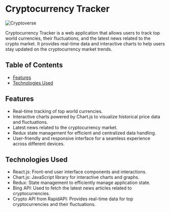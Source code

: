# Cryptocurrency Tracker

![Cryptoverse](https://i.ibb.co/8gh5Jc8/image.png)

Cryptocurrency Tracker is a web application that allows users to track top world currencies, their fluctuations, and the latest news related to the crypto market. It provides real-time data and interactive charts to help users stay updated on the cryptocurrency market trends.

## Table of Contents

- [Features](#features)
- [Technologies Used](#technologies-used)

## Features

- Real-time tracking of top world currencies.
- Interactive charts powered by Chart.js to visualize historical price data and fluctuations.
- Latest news related to the cryptocurrency market.
- Redux state management for efficient and centralized data handling.
- User-friendly and responsive interface for a seamless experience across different devices.

## Technologies Used

- React.js: Front-end user interface components and interactions.
- Chart.js: JavaScript library for interactive charts and graphs.
- Redux: State management to efficiently manage application state.
- Bing API: Used to fetch the latest news articles related to cryptocurrencies.
- Crypto API from RapidAPI: Provides real-time data for top cryptocurrencies and their fluctuations.
